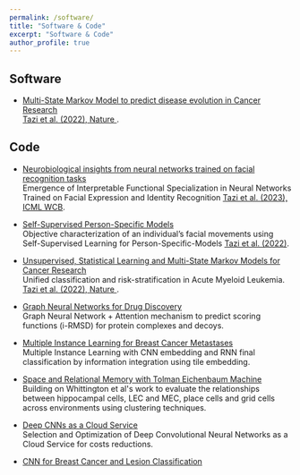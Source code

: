 ```yaml
---
permalink: /software/
title: "Software & Code"
excerpt: "Software & Code"
author_profile: true
---
```


## Software 

- [Multi-State Markov Model to predict disease evolution in Cancer Research](https://www.aml-risk-model.com/) <br>
  [Tazi et al. (2022), Nature ](https://www.nature.com/articles/s41467-022-32103-8).

## Code
- [Neurobiological insights from neural networks trained on facial recognition tasks](https://github.com/yanistazi/Identity_Expression_Specialization) <br>
  Emergence of Interpretable Functional Specialization in Neural Networks Trained on Facial Expression and Identity Recognition
  [Tazi et al. (2023), ICML WCB](https://icml-compbio.github.io/2023/papers/WCBICML2023_paper40.pdf).

- [Self-Supervised Person-Specific Models](https://github.com/yanistazi/PSM_release) <br>
  Objective characterization of an individual’s facial movements using Self-Supervised Learning for Person-Specific-Models
  [Tazi et al. (2022)](https://arxiv.org/abs/2211.08279).

- [Unsupervised, Statistical Learning and Multi-State Markov Models for Cancer Research](https://github.com/papaemmelab/Tazi_NatureC_AML) <br>
  Unified classification and risk-stratification in Acute Myeloid Leukemia.
  [Tazi et al. (2022), Nature ](https://www.nature.com/articles/s41467-022-32103-8).

- [Graph Neural Networks for Drug Discovery](https://github.com/yanistazi/Graph_Neural_Net_Protein-Protein-Complexes) <br>
  Graph Neural Network + Attention mechanism to predict scoring functions (i-RMSD) for protein complexes and decoys.

- [Multiple Instance Learning for Breast Cancer Metastases](https://github.com/yanistazi/MIL_CNN_RNN_Imaging) <br>
  Multiple Instance Learning with CNN embedding and RNN final classification by information integration using tile embedding.
  
- [Space and Relational Memory with Tolman Eichenbaum Machine](https://github.com/yanistazi/Flexible_VR_Tolman-Eichenbaum-Machine) <br>
  Building on Whittington et al's work to evaluate the relationships between hippocampal cells, LEC and MEC, place cells and grid cells across environments 
  using clustering techniques.

- [Deep CNNs as a Cloud Service](https://github.com/yanistazi/DeepCNN-as-a-Service) <br>
Selection and Optimization of Deep Convolutional Neural Networks as a Cloud Service for costs reductions.

- [CNN for Breast Cancer and Lesion Classification](https://github.com/yanistazi/DeepCNN_Breast_MRI) <br>
  
